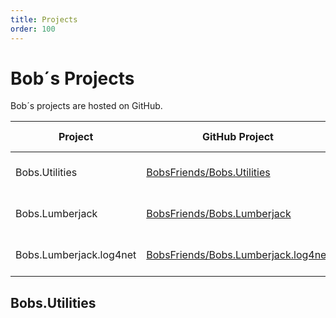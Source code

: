 ```yaml
---
title: Projects
order: 100
---
```


# Bob´s Projects

Bob´s projects are hosted on GitHub.

<table class="table table-striped">
    <thead>
        <tr>
            <th>Project</th>
            <th>GitHub Project</th>
            <th>Build Status</th>
            <th>Coverage</th>
        </tr>
    </thead>
    <tbody>
        <tr>
            <td>Bobs.Utilities</td>
            <td><a href="https://github.com/BobsFriends/Bobs.Utilities">BobsFriends/Bobs.Utilities</a></td>
            <td>
                <a href="https://ci.appveyor.com/project/mpoettgen/bobs-utilities/branch/master">
                    <img src="https://ci.appveyor.com/api/projects/status/cfoivqtxfm0vbvwn/branch/master?svg=true" alt="Build status"/>
                </a>
            </td>
            <td>
                <a href="https://coveralls.io/r/BobsFriends/Bobs.Utilities">
                    <img src="https://coveralls.io/repos/BobsFriends/Bobs.Utilities/badge.svg" alt="Coverage status"/>
                </a>
            </td>
        </tr>        <tr>
            <td>Bobs.Lumberjack</td>
            <td><a href="https://github.com/BobsFriends/Bobs.Lumberjack">BobsFriends/Bobs.Lumberjack</a></td>
            <td>
                <a href="https://ci.appveyor.com/project/mpoettgen/bobs-lumberjack/branch/master">
                    <img src="https://ci.appveyor.com/api/projects/status/ullbuin9obui80go/branch/master?svg=true" alt="Build status"/>
                </a>
            </td>
            <td>
                <a href="https://coveralls.io/r/BobsFriends/Bobs.Lumberjack">
                    <img src="https://coveralls.io/repos/BobsFriends/Bobs.Lumberjack/badge.svg" alt="Coverage status"/>
                </a>
            </td>
        </tr>
        <tr>
            <td>Bobs.Lumberjack.log4net</td>
            <td><a href="https://github.com/BobsFriends/Bobs.Lumberjack.log4net">BobsFriends/Bobs.Lumberjack.log4net</a></td>
            <td>
                <a href="https://ci.appveyor.com/project/mpoettgen/bobs-lumberjack-log4net/branch/master">
                    <img src="https://ci.appveyor.com/api/projects/status/uantyyk99od56tis/branch/master?svg=true" alt="Build status"/>
                </a>
            </td>
            <td>
                <a href="https://coveralls.io/r/BobsFriends/Bobs.Lumberjack.log4net">
                    <img src="https://coveralls.io/repos/BobsFriends/Bobs.Lumberjack.log4net/badge.svg" alt="Coverage status"/>
                </a>
            </td>
        </tr>
    </tbody>
</table>

## Bobs.Utilities
